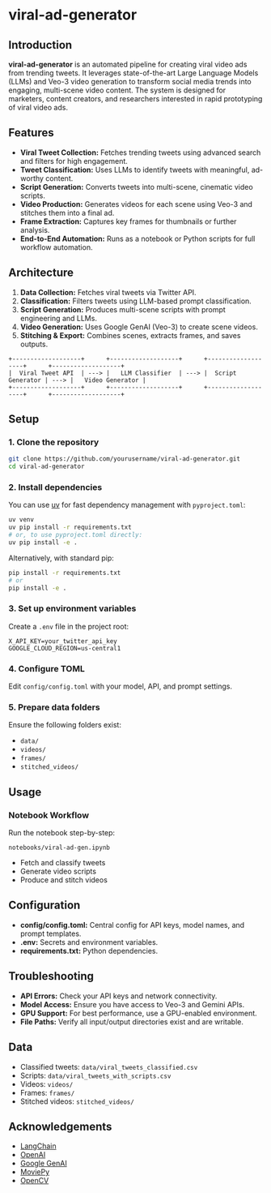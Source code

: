 # viral-ad-generator

## Introduction
**viral-ad-generator** is an automated pipeline for creating viral video ads from trending tweets. It leverages state-of-the-art Large Language Models (LLMs) and Veo-3 video generation to transform social media trends into engaging, multi-scene video content. The system is designed for marketers, content creators, and researchers interested in rapid prototyping of viral video ads.

## Features
- **Viral Tweet Collection:** Fetches trending tweets using advanced search and filters for high engagement.
- **Tweet Classification:** Uses LLMs to identify tweets with meaningful, ad-worthy content.
- **Script Generation:** Converts tweets into multi-scene, cinematic video scripts.
- **Video Production:** Generates videos for each scene using Veo-3 and stitches them into a final ad.
- **Frame Extraction:** Captures key frames for thumbnails or further analysis.
- **End-to-End Automation:** Runs as a notebook or Python scripts for full workflow automation.

## Architecture
1. **Data Collection:** Fetches viral tweets via Twitter API.
2. **Classification:** Filters tweets using LLM-based prompt classification.
3. **Script Generation:** Produces multi-scene scripts with prompt engineering and LLMs.
4. **Video Generation:** Uses Google GenAI (Veo-3) to create scene videos.
5. **Stitching & Export:** Combines scenes, extracts frames, and saves outputs.

```
+-------------------+      +-------------------+      +-------------------+      +-------------------+
|  Viral Tweet API  | ---> |   LLM Classifier  | ---> |  Script Generator | ---> |   Video Generator |
+-------------------+      +-------------------+      +-------------------+      +-------------------+
```

## Setup

### 1. Clone the repository
```bash
git clone https://github.com/yourusername/viral-ad-generator.git
cd viral-ad-generator
```

### 2. Install dependencies

You can use [uv](https://github.com/astral-sh/uv) for fast dependency management with `pyproject.toml`:

```bash
uv venv
uv pip install -r requirements.txt
# or, to use pyproject.toml directly:
uv pip install -e .
```

Alternatively, with standard pip:

```bash
pip install -r requirements.txt
# or
pip install -e .
```

### 3. Set up environment variables
Create a `.env` file in the project root:
```
X_API_KEY=your_twitter_api_key
GOOGLE_CLOUD_REGION=us-central1
```

### 4. Configure TOML
Edit `config/config.toml` with your model, API, and prompt settings.

### 5. Prepare data folders
Ensure the following folders exist:
- `data/`
- `videos/`
- `frames/`
- `stitched_videos/`

## Usage

### Notebook Workflow
Run the notebook step-by-step:
```
notebooks/viral-ad-gen.ipynb
```
- Fetch and classify tweets
- Generate video scripts
- Produce and stitch videos


## Configuration

- **config/config.toml:** Central config for API keys, model names, and prompt templates.
- **.env:** Secrets and environment variables.
- **requirements.txt:** Python dependencies.

## Troubleshooting

- **API Errors:** Check your API keys and network connectivity.
- **Model Access:** Ensure you have access to Veo-3 and Gemini APIs.
- **GPU Support:** For best performance, use a GPU-enabled environment.
- **File Paths:** Verify all input/output directories exist and are writable.

## Data

- Classified tweets: `data/viral_tweets_classified.csv`
- Scripts: `data/viral_tweets_with_scripts.csv`
- Videos: `videos/`
- Frames: `frames/`
- Stitched videos: `stitched_videos/`


## Acknowledgements

- [LangChain](https://github.com/langchain-ai/langchain)
- [OpenAI](https://openai.com/)
- [Google GenAI](https://cloud.google.com/genai)
- [MoviePy](https://zulko.github.io/moviepy/)
- [OpenCV](https://opencv.org/)
